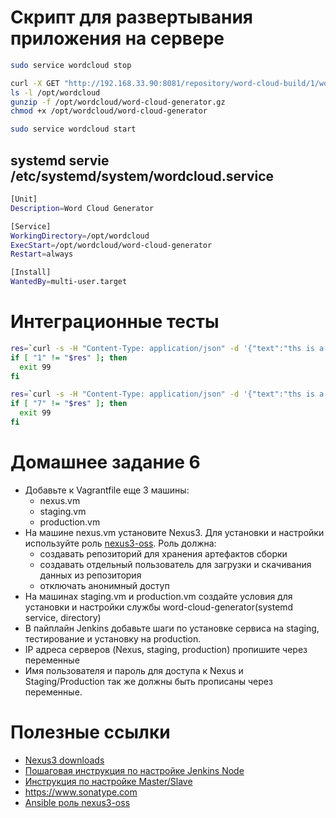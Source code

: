 # Скрипт для развертывания приложения на сервере

```bash
sudo service wordcloud stop

curl -X GET "http://192.168.33.90:8081/repository/word-cloud-build/1/word-cloud-generator/1.$BUILD_NUMBER/word-cloud-generator-1.$BUILD_NUMBER.gz" -o /opt/wordcloud/word-cloud-generator.gz
ls -l /opt/wordcloud
gunzip -f /opt/wordcloud/word-cloud-generator.gz
chmod +x /opt/wordcloud/word-cloud-generator

sudo service wordcloud start
```

## systemd servie /etc/systemd/system/wordcloud.service

```bash
[Unit]
Description=Word Cloud Generator

[Service]
WorkingDirectory=/opt/wordcloud
ExecStart=/opt/wordcloud/word-cloud-generator
Restart=always

[Install]
WantedBy=multi-user.target
```

# Интеграционные тесты
```bash
res=`curl -s -H "Content-Type: application/json" -d '{"text":"ths is a really really really important thing this is"}' http://192.168.33.80:8888/version | jq '. | length'`
if [ "1" != "$res" ]; then
  exit 99
fi

res=`curl -s -H "Content-Type: application/json" -d '{"text":"ths is a really really really important thing this is"}' http://192.168.33.80:8888/api | jq '. | length'`
if [ "7" != "$res" ]; then
  exit 99
fi
```

# Домашнее задание 6

- Добавьте к Vagrantfile еще 3 машины:
  - nexus.vm
  - staging.vm
  - production.vm
- На машине nexus.vm установите Nexus3. Для установки и настройки используйте роль [nexus3-oss](https://github.com/ansible-ThoTeam/nexus3-oss). Роль должна:
  - создавать репозиторий для хранения артефактов сборки
  - создавать отдельный пользователь для загрузки и скачивания данных из репозитория
  - отключать анонимный доступ
- На машинах staging.vm и production.vm создайте условия для установки и настройки службы word-cloud-generator(systemd service, directory)
- В пайплайн Jenkins добавьте шаги по установке сервиса на staging, тестирование и установку на production.
- IP адреса серверов (Nexus, staging, production) пропишите через переменные
- Имя пользователя и пароль для доступа к Nexus и Staging/Production так же должны быть прописаны через переменные.


# Полезные ссылки

- [Nexus3 downloads](https://help.sonatype.com/repomanager3/product-information/download)
- [Пошаговая инструкция по настройке Jenkins Node](https://wiki.jenkins.io/display/JENKINS/Step+by+step+guide+to+set+up+master+and+agent+machines+on+Windows)
- [Инструкция по настройке Master/Slave](https://www.howtoforge.com/tutorial/ubuntu-jenkins-master-slave/)
- https://www.sonatype.com
- [Ansible роль nexus3-oss](https://github.com/ansible-ThoTeam/nexus3-oss)